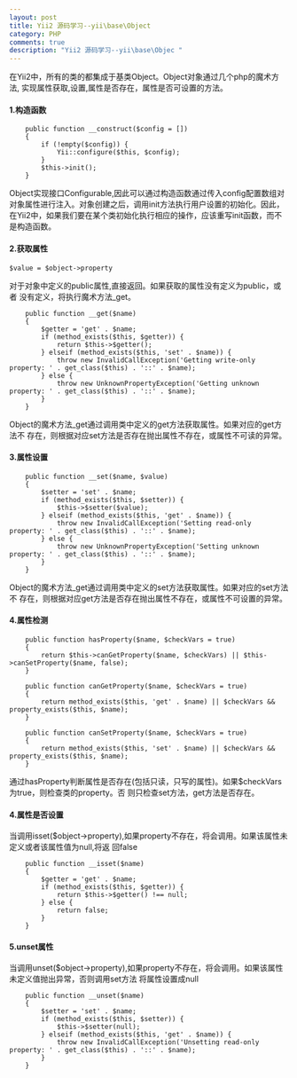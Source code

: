 ```yaml
---
layout: post
title: Yii2 源码学习--yii\base\Object
category: PHP
comments: true
description: "Yii2 源码学习--yii\base\Objec "
---
```



在Yii2中，所有的类的都集成于基类Object。Object对象通过几个php的魔术方法,
实现属性获取,设置,属性是否存在，属性是否可设置的方法。


#### 1.构造函数
```
    public function __construct($config = [])
    {
        if (!empty($config)) {
            Yii::configure($this, $config);
        }
        $this->init();
    }

```

Object实现接口Configurable,因此可以通过构造函数通过传入config配置数组对
对象属性进行注入。对象创建之后，调用init方法执行用户设置的初始化。因此，
在Yii2中，如果我们要在某个类初始化执行相应的操作，应该重写init函数，而不
是构造函数。


#### 2.获取属性

```
$value = $object->property
```
对于对象中定义的public属性,直接返回。如果获取的属性没有定义为public，或者
没有定义，将执行魔术方法_get。

```
    public function __get($name)
    {
        $getter = 'get' . $name;
        if (method_exists($this, $getter)) {
            return $this->$getter();
        } elseif (method_exists($this, 'set' . $name)) {
            throw new InvalidCallException('Getting write-only property: ' . get_class($this) . '::' . $name);
        } else {
            throw new UnknownPropertyException('Getting unknown property: ' . get_class($this) . '::' . $name);
        }
    }

```

Object的魔术方法_get通过调用类中定义的get方法获取属性。如果对应的get方法不
存在，则根据对应set方法是否存在抛出属性不存在，或属性不可读的异常。


#### 3.属性设置

```
    public function __set($name, $value)
    {
        $setter = 'set' . $name;
        if (method_exists($this, $setter)) {
            $this->$setter($value);
        } elseif (method_exists($this, 'get' . $name)) {
            throw new InvalidCallException('Setting read-only property: ' . get_class($this) . '::' . $name);
        } else {
            throw new UnknownPropertyException('Setting unknown property: ' . get_class($this) . '::' . $name);
        }
    }
```

Object的魔术方法_get通过调用类中定义的set方法获取属性。如果对应的set方法不
存在，则根据对应get方法是否存在抛出属性不存在，或属性不可设置的异常。


#### 4.属性检测

```
    public function hasProperty($name, $checkVars = true)
    {
        return $this->canGetProperty($name, $checkVars) || $this->canSetProperty($name, false);
    }

    public function canGetProperty($name, $checkVars = true)
    {
        return method_exists($this, 'get' . $name) || $checkVars && property_exists($this, $name);
    }

    public function canSetProperty($name, $checkVars = true)
    {
        return method_exists($this, 'set' . $name) || $checkVars && property_exists($this, $name);
    }
```

通过hasProperty判断属性是否存在(包括只读，只写的属性)。如果$checkVars为true，则检查类的property。否
则只检查set方法，get方法是否存在。

#### 4.属性是否设置

当调用isset($object->property),如果property不存在，将会调用。如果该属性未定义或者该属性值为null,将返
回false
```
    public function __isset($name)
    {
        $getter = 'get' . $name;
        if (method_exists($this, $getter)) {
            return $this->$getter() !== null;
        } else {
            return false;
        }
    }

```

#### 5.unset属性
当调用unset($object->property),如果property不存在，将会调用。如果该属性未定义值抛出异常，否则调用set方法
将属性设置成null

```
    public function __unset($name)
    {
        $setter = 'set' . $name;
        if (method_exists($this, $setter)) {
            $this->$setter(null);
        } elseif (method_exists($this, 'get' . $name)) {
            throw new InvalidCallException('Unsetting read-only property: ' . get_class($this) . '::' . $name);
        }
    }
```


